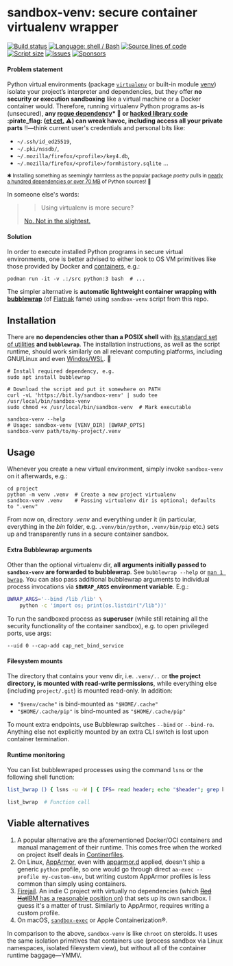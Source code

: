 sandbox-venv: secure container virtualenv wrapper
=================================================

[![Build status](https://img.shields.io/github/actions/workflow/status/kernc/sandbox-venv/ci.yml?branch=master&style=for-the-badge)](https://github.com/kernc/sandbox-venv/actions)
[![Language: shell / Bash](https://img.shields.io/badge/lang-Shell-peachpuff?style=for-the-badge)](https://github.com/kernc/sandbox-venv)
[![Source lines of code](https://img.shields.io/endpoint?url=https%3A%2F%2Fghloc.vercel.app%2Fapi%2Fkernc%2Fsandbox-venv%2Fbadge?filter=.sh%26format=human&style=for-the-badge&label=SLOC&color=skyblue)](https://ghloc.vercel.app/kernc/sandbox-venv)
[![Script size](https://img.shields.io/github/size/kernc/sandbox-venv/build/sandbox-venv?style=for-the-badge&color=skyblue)](https://github.com/kernc/sandbox-venv)
[![Issues](https://img.shields.io/github/issues/kernc/sandbox-venv?style=for-the-badge)](https://github.com/kernc/sandbox-venv/issues)
[![Sponsors](https://img.shields.io/github/sponsors/kernc?color=pink&style=for-the-badge)](https://github.com/sponsors/kernc)


#### Problem statement

Python virtual environments (package
[`virtualenv`](https://virtualenv.pypa.io/en/latest/)
or built-in module
[venv](https://docs.python.org/3/library/venv.html))
isolate your project’s interpreter and dependencies, but they offer
**no security or execution sandboxing** like a virtual machine or a Docker
container would. Therefore, running virtualenv Python programs as-is (unsecured),
**any [rogue dependency](https://www.google.com/search?q=malicious+python+packages&tbm=nws)\*
🎯 or [hacked library code](https://www.google.com/search?q=(hacked+OR+hijacked+OR+backdoored+OR+"supply+chain+attack")+(npm+OR+pypi)&tbm=nws&num=100)
:pirate_flag: ([et cet.](https://slsa.dev/spec/draft/threats-overview) :warning:)
can wreak havoc, including access all your private parts** :bangbang:—think
current user's credentials and personal bits like:
* `~/.ssh/id_ed25519`,
* `~/.pki/nssdb/`,
* `~/.mozilla/firefox/<profile>/key4.db`,
* `~/.mozilla/firefox/<profile>/formhistory.sqlite` ...

<sub>✱ Installing something as seemingly harmless as the popular package _poetry_ pulls in
[nearly a hundred dependencies or over 70 MB](doc/deps-stats.txt)
of Python sources! 😬</sub>

In someone else's words:

>> Using virtualenv is more secure?
> 
> [No. Not in the slightest.](https://www.reddit.com/r/Python/comments/5sm6zm/using_virtualenv_is_more_secure/)

#### Solution

In order to execute installed Python programs in secure virtual environments,
one is better advised to either look to OS VM primitives like those provided by Docker
and [containers](https://github.com/containers/), e.g.:
```shell
podman run -it -v .:/src python:3 bash  # ...
```
The simpler alternative is **automatic lightweight container wrapping with
[bubblewrap](https://github.com/containers/bubblewrap)** (of
[Flatpak](https://en.wikipedia.org/wiki/Flatpak) fame)
using `sandbox-venv` script from this repo.


Installation
------------
There are **no dependencies other than a POSIX shell** with
[its standard set of utilities](https://en.wikipedia.org/wiki/List_of_POSIX_commands)
**and `bubblewrap`**.
The installation instructions, as well as the script runtime,
should work similarly on all relevant computing platforms,
including GNU/Linux and even
[Windos/WSL](https://learn.microsoft.com/en-us/windows/wsl/install). 🤞

```shell
# Install required dependency, e.g.
sudo apt install bubblewrap
 
# Download the script and put it somewhere on PATH
curl -vL 'https://bit.ly/sandbox-venv' | sudo tee /usr/local/bin/sandbox-venv
sudo chmod +x /usr/local/bin/sandbox-venv  # Mark executable

sandbox-venv --help
# Usage: sandbox-venv [VENV_DIR] [BWRAP_OPTS]
sandbox-venv path/to/my-project/.venv
```

Usage
-----
Whenever you create a new virtual environment,
simply invoke `sandbox-venv` on it afterwards, e.g.:
```shell
cd project
python -m venv .venv  # Create a new project virtualenv
sandbox-venv .venv    # Passing virtualenv dir is optional; defaults to ".venv"
```
From now on, directory _.venv_ and everything under it
(in particular, everything in the _bin_ folder,
e.g. `.venv/bin/python`, `.venv/bin/pip` etc.)
sets up and transparently runs in a secure container sandbox.


#### Extra Bubblewrap arguments

Other than the optional virtualenv dir, **all arguments initially passed to
`sandbox-venv` are forwarded to bubblewrap**. See `bubblewrap --help` or
[`man 1 bwrap`](https://manpages.debian.org/unstable/bwrap). You can also pass additional bubblewrap arguments to individual
process invocations via **`$BWRAP_ARGS` environment variable**. E.g.:

```sh
BWRAP_ARGS='--bind /lib /lib' \
    python -c 'import os; print(os.listdir("/lib"))'
```

To run the sandboxed process as **superuser**
(while still retaining all the security functionality of the container sandbox),
e.g. to open privileged ports, use args:

    --uid 0 --cap-add cap_net_bind_service


#### Filesystem mounts

The directory that contains your venv dir, i.e. `.venv/..` or
**the project directory, is mounted with read-write permissions**,
while everything else (including `project/.git`)
is mounted read-only. In addition:

* `"$venv/cache"` is bind-mounted as `"$HOME/.cache"`
* `"$HOME/.cache/pip"` is bind-mounted as `"$HOME/.cache/pip"`

To mount extra endpoints, use Bubblewrap switches `--bind` or `--bind-ro`.
Anything else not explicitly mounted by an extra CLI switch
is lost upon container termination.


#### Runtime monitoring

You can list bubblewraped processes using the command `lsns`
or the following shell function:

```sh
list_bwrap () { lsns -u -W | { IFS= read header; echo "$header"; grep bwrap; }; }

list_bwrap  # Function call
```


Viable alternatives
-------------------
1. A popular alternative are the aforementioned Docker/OCI containers
   and manual management of their runtime. This comes free when the
   worked on project itself deals in
   [Continerfiles](https://manpages.debian.org/unstable/Containerfile). 
2. On Linux, [AppArmor](https://apparmor.net), even with
   [apparmor.d](https://github.com/roddhjav/apparmor.d)
   applied, doesn't ship a generic `python` profile, so one would go
   through direct `aa-exec --profile my-custom-env`, but writing
   custom AppArmor profiles is less common than simply using containers.
3. [Firejail](https://github.com/netblue30/firejail/).
   An indie C project with virtually no dependencies (which
   [<del>Red Hat</del><ins>IBM</ins> has a reasonable position on](https://github.com/containers/bubblewrap?tab=readme-ov-file#related-project-comparison-firejail))
   that sets up its own sandbox. I guess it's a matter of trust.
   Similarly to AppArmor, requires writing a custom profile.
4. On macOS, [`sandbox-exec`](https://igorstechnoclub.com/sandbox-exec/)
   or Apple Containerization®.

In comparison to the above, `sandbox-venv` is like `chroot` on steroids.
It uses the same isolation primitives that containers use
(process sandbox via Linux namespaces, isolated filesystem view),
but without all of the container runtime baggage—YMMV.
